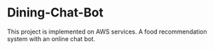 # Dining-Chat-Bot
This project is implemented on AWS services.
A food recommendation system with an online chat bot.
